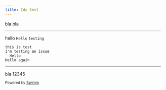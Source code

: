 ```yaml
---
title: Ido test
---
```

bla bla&nbsp;

<SwmSnippet path="/UTest.Ex/src/main/collections.$collectionType.tsx" line="1">

---

hello <SwmToken path="/UTest.Ex/src/main/collections.$collectionType.tsx" pos="3:1:1" line-data="  Hello">`Hello`</SwmToken> <SwmToken path="/UTest.Ex/src/main/collections.$collectionType.tsx" pos="2:4:4" line-data="I&#39;m testing an issue">`testing`</SwmToken>

```tsx
this is test
I'm testing an issue
  Hello
Hello again
```

---

</SwmSnippet>

bla 12345

<SwmMeta version="3.0.0" repo-id="ls4DA2fLasmQuEbT4ipw" repo-name="UTestEx"><sup>Powered by [Swimm](https://swimm-web-app.web.app/)</sup></SwmMeta>
